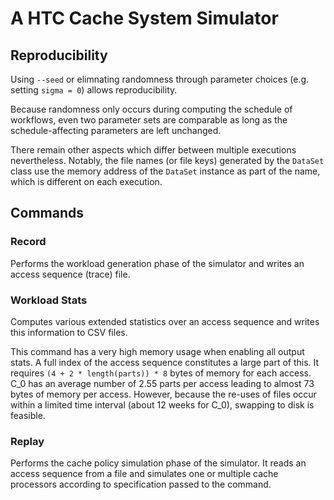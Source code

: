 # A HTC Cache System Simulator


## Reproducibility

Using `--seed` or elimnating randomness through parameter choices (e.g.
setting `sigma = 0`) allows reproducibility.

Because randomness only occurs during computing the schedule of workflows,
even two parameter sets are comparable as long as the schedule-affecting
parameters are left unchanged.

There remain other aspects which differ between multiple executions
nevertheless. Notably, the file names (or file keys) generated by the
`DataSet` class use the memory address of the `DataSet` instance as part of
the name, which is different on each execution.

## Commands

### Record

Performs the workload generation phase of the simulator and writes an access
sequence (trace) file.

### Workload Stats

Computes various extended statistics over an access sequence and writes this
information to CSV files.

This command has a very high memory usage when enabling all output stats. A
full index of the access sequence constitutes a large part of this. It
requires `(4 + 2 * length(parts)) * 8` bytes of memory for each access. C_0
has an average number of 2.55 parts per access leading to almost 73 bytes of
memory per access. However, because the re-uses of files occur within a
limited time interval (about 12 weeks for C_0), swapping to disk is feasible.

### Replay

Performs the cache policy simulation phase of the simulator. It reads an
access sequence from a file and simulates one or multiple cache processors
according to specification passed to the command.
